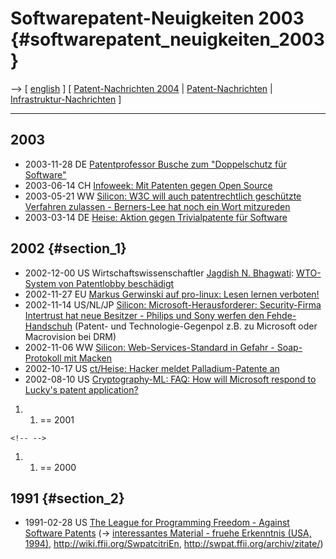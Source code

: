 # Softwarepatent-Neuigkeiten 2003 {#softwarepatent_neuigkeiten_2003}

\--\> \[ [ english](Swpatcnino03altEn "wikilink") \] \[ [
Patent-Nachrichten 2004](Swpatcnino04De "wikilink") \| [
Patent-Nachrichten](SwpatcninoDe "wikilink") \| [
Infrastruktur-Nachrichten](FfiinewsDe "wikilink") \]

------------------------------------------------------------------------

## 2003

-   2003-11-28 DE [ Patentprofessor Busche zum \"Doppelschutz für
    Software\"](Busche031128De "wikilink")
-   2003-06-14 CH [Infoweek: Mit Patenten gegen Open
    Source](http://www.infoweek.ch/archive/ar_single.cfm?ar_id=12974&ar_subid=2&sid=0 "wikilink")
-   2003-05-21 WW [Silicon: W3C will auch patentrechtlich geschützte
    Verfahren zulassen - Berners-Lee hat noch ein Wort
    mitzureden](http://www01.silicon.de/cpo/news-telecom/detail.php?nr=9119&kategorie=news-telecom "wikilink")
-   2003-03-14 DE [Heise: Aktion gegen Trivialpatente für
    Software](http://www.heise.de/newsticker/meldung/35370 "wikilink")

## 2002 {#section_1}

-   2002-12-00 US Wirtschaftswissenschaftler [ Jagdish N.
    Bhagwati](JagdishBhagwatiEn "wikilink"): [WTO-System von Patentlobby
    beschädigt](http://www.columbia.edu/~jb38/FT%20Submission%20on%20IP%20&%20Medicines%20091502.pdf "wikilink")
-   2002-11-27 EU [Markus Gerwinski auf pro-linux: Lesen lernen
    verboten!](http://www.pl-berichte.de/edit/nov2002a.html "wikilink")
-   2002-11-14 US/NL/JP [Silicon: Microsoft-Herausforderer:
    Security-Firma Intertrust hat neue Besitzer - Philips und Sony
    werfen den
    Fehde-Handschuh](http://www.silicon.de/cpo/news-itsecurity/detail.php?nr=8117&kategorie=news-itsecurity "wikilink")
    (Patent- und Technologie-Gegenpol z.B. zu Microsoft oder Macrovision
    bei DRM)
-   2002-11-06 WW [Silicon: Web-Services-Standard in Gefahr -
    Soap-Protokoll mit
    Macken](http://www.silicon.de/cpo/news-b2b/detail.php?nr=5004&directory=news-b2b "wikilink")
-   2002-10-17 US [ct/Heise: Hacker meldet Palladium-Patente
    an](http://www.heise.de/ct/02/22/204/#literatur "wikilink")
-   2002-08-10 US [Cryptography-ML: FAQ: How will Microsoft respond to
    Lucky\'s patent
    application?](http://www.mail-archive.com/cryptography@wasabisystems.com/msg02554.html "wikilink")

1.  1.  == 2001

```{=html}
<!-- -->
```
1.  1.  == 2000

## 1991 {#section_2}

-   1991-02-28 US [The League for Programming Freedom - Against Software
    Patents](http://lpf.ai.mit.edu/Patents/AgainstSP/asp-toc.html "wikilink")
    (-\> [interessantes Material - fruehe Erkenntnis (USA,
    1994)](http://lists.ffii.org/pipermail/swpat/2005-March/008740.html "wikilink"),
    <http://wiki.ffii.org/SwpatcitriEn>,
    <http://swpat.ffii.org/archiv/zitate/>)
